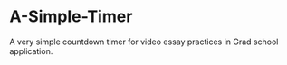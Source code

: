 # A-Simple-Timer
A very simple countdown timer for video essay practices in Grad school application.
